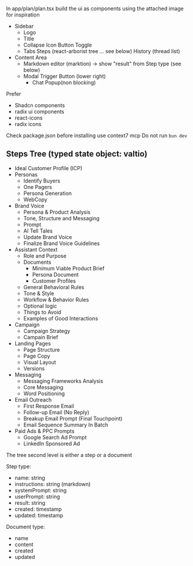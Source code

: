 In app/plan/plan.tsx build the ui as components using the attached image for inspiration

- Sidebar
    - Logo
    - Title
    - Collapse Icon Button Toggle
    - Tabs
        Steps (react-arborist tree ... see below)
        History (thread list)
- Content Area
    - Markdown editor (marktion) -> show "result" from Step type (see below)
    - Modal Trigger Button (lower right)
        - Chat Popup(non blocking)

Prefer
- Shadcn components
- radix ui components
- react-icons
- radix icons

Check package.json before installing use context7 mcp 
Do not run `bun dev`

Steps Tree (typed state object: valtio)
---------

- Ideal Customer Profile (ICP)
- Personas
    - Identify Buyers
    - One Pagers
    - Persona Generation
    - WebCopy
- Brand Voice
    - Persona & Product Analysis
    - Tone, Structure and Messaging
    - Prompt
    - AI Tell Tales
    - Update Brand Voice
    - Finalize Brand Voice Guidelines
- Assistant Context
    - Role and Purpose
    - Documents
        - Minimum Viable Product Brief
        - Persona Document
        - Customer Profiles
    - General Behavioral Rules
    - Tone & Style
    - Workflow & Behavior Rules
    - Optional logic
    - Things to Avoid
    - Examples of Good Interactions
- Campaign  
    - Campaign Strategy
    - Campain Brief
- Landing Pages 
    - Page Structure
    - Page Copy
    - Visual Layout
    - Versions
- Messaging 
    - Messaging Frameworks Analysis
    - Core Messaging
    - Word Positioning
- Email Outreach
    - First Response Email
    - Follow-up Email (No Reply)
    - Breakup Email Prompt (Final Touchpoint)
    - Email Sequence Summary In Batch
- Paid Ads & PPC Prompts
    - Google Search Ad Prompt
    - LinkedIn Sponsored Ad


The tree second level is either a step or a document

Step type:
- name: string
- instructions: string (markdown)
- systemPrompt: string
- userPrompt: string
- result: string
- created: timestamp
- updated: timestamp

Document type:
- name
- content
- created
- updated
